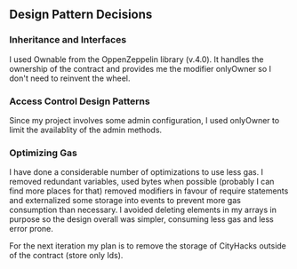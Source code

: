 ## Design Pattern Decisions


### Inheritance and Interfaces
I used Ownable from the OppenZeppelin library (v.4.0). It handles the ownership of the contract and provides me the modifier onlyOwner
so I don't need to reinvent the wheel.

### Access Control Design Patterns
Since my project involves some admin configuration, I used onlyOwner to limit the availablity of the admin methods.

### Optimizing Gas
I have done a considerable number of optimizations to use less gas. I removed redundant variables, used bytes when possible (probably I can find more places for that) removed modifiers in favour of require statements and externalized some storage into events to prevent more gas consumption than necessary. I avoided deleting elements in my arrays in purpose so the design overall was simpler, consuming less gas and less error prone.

For the next iteration my plan is to remove the storage of CityHacks outside of the contract (store only Ids).

